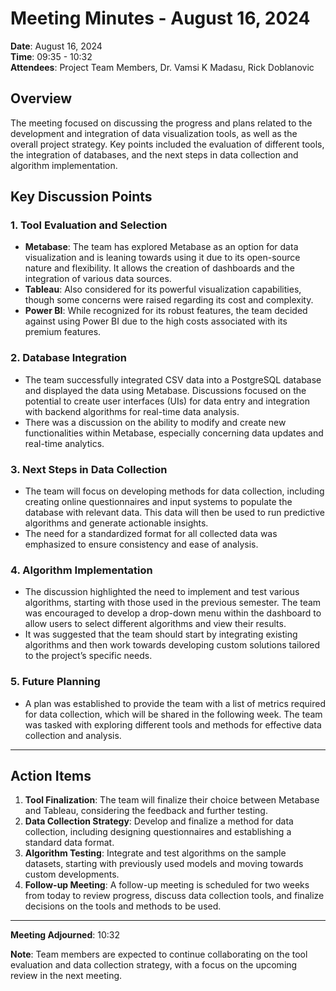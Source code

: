 # Meeting Minutes - August 16, 2024

**Date**: August 16, 2024  
**Time**: 09:35 - 10:32  
**Attendees**: Project Team Members, Dr. Vamsi K Madasu, Rick Doblanovic

## Overview
The meeting focused on discussing the progress and plans related to the development and integration of data visualization tools, as well as the overall project strategy. Key points included the evaluation of different tools, the integration of databases, and the next steps in data collection and algorithm implementation.

## Key Discussion Points

### 1. Tool Evaluation and Selection
- **Metabase**: The team has explored Metabase as an option for data visualization and is leaning towards using it due to its open-source nature and flexibility. It allows the creation of dashboards and the integration of various data sources.
- **Tableau**: Also considered for its powerful visualization capabilities, though some concerns were raised regarding its cost and complexity.
- **Power BI**: While recognized for its robust features, the team decided against using Power BI due to the high costs associated with its premium features.

### 2. Database Integration
- The team successfully integrated CSV data into a PostgreSQL database and displayed the data using Metabase. Discussions focused on the potential to create user interfaces (UIs) for data entry and integration with backend algorithms for real-time data analysis.
- There was a discussion on the ability to modify and create new functionalities within Metabase, especially concerning data updates and real-time analytics.

### 3. Next Steps in Data Collection
- The team will focus on developing methods for data collection, including creating online questionnaires and input systems to populate the database with relevant data. This data will then be used to run predictive algorithms and generate actionable insights.
- The need for a standardized format for all collected data was emphasized to ensure consistency and ease of analysis.

### 4. Algorithm Implementation
- The discussion highlighted the need to implement and test various algorithms, starting with those used in the previous semester. The team was encouraged to develop a drop-down menu within the dashboard to allow users to select different algorithms and view their results.
- It was suggested that the team should start by integrating existing algorithms and then work towards developing custom solutions tailored to the project’s specific needs.

### 5. Future Planning
- A plan was established to provide the team with a list of metrics required for data collection, which will be shared in the following week. The team was tasked with exploring different tools and methods for effective data collection and analysis.

---

## Action Items
1. **Tool Finalization**: The team will finalize their choice between Metabase and Tableau, considering the feedback and further testing.
2. **Data Collection Strategy**: Develop and finalize a method for data collection, including designing questionnaires and establishing a standard data format.
3. **Algorithm Testing**: Integrate and test algorithms on the sample datasets, starting with previously used models and moving towards custom developments.
4. **Follow-up Meeting**: A follow-up meeting is scheduled for two weeks from today to review progress, discuss data collection tools, and finalize decisions on the tools and methods to be used.

---

**Meeting Adjourned**: 10:32

**Note**: Team members are expected to continue collaborating on the tool evaluation and data collection strategy, with a focus on the upcoming review in the next meeting.

